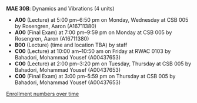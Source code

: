 **MAE 30B**: Dynamics and Vibrations (4 units)

- **A00** (Lecture) at 5:00 pm–6:50 pm on Monday, Wednesday at CSB 005 by Rosengren, Aaron (A16711380)
- **A00** (Final Exam) at 7:00 pm–9:59 pm on Monday at CSB 005 by Rosengren, Aaron (A16711380)
- **B00** (Lecture) (time and location TBA) by staff
- **C00** (Lecture) at 10:00 am–10:50 am on Friday at RWAC 0103 by Bahadori, Mohammad Yousef (A00437653)
- **C00** (Lecture) at 2:00 pm–3:20 pm on Tuesday, Thursday at CSB 005 by Bahadori, Mohammad Yousef (A00437653)
- **C00** (Final Exam) at 3:00 pm–5:59 pm on Thursday at CSB 005 by Bahadori, Mohammad Yousef (A00437653)

[Enrollment numbers over time](./MAE30B.tsv)
